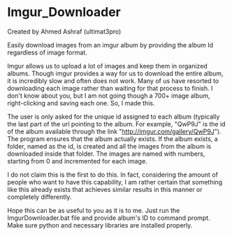# Imgur_Downloader

Created by Ahmed Ashraf (ultimat3pro)

Easily download images from an imgur album 
by providing the album Id regardless of image format.

Imgur allows us to upload a lot of images and keep them
in organized albums. Though imgur provides a way for us
to download the entire album, it is incredibly slow and
often does not work. Many of us have resorted to downloading
each image rather than waiting for that process to finish.
I don't know about you, but I am not going though a 700+ image 
album, right-clicking and saving each one. So, I made this.

The user is only asked for the unique id assigned to each
album (typically the last part of the url pointing to the
album. For example, "QwP9J" is the id of the album available
through the link "http://imgur.com/gallery/QwP9J"). The program
ensures that the album actually exists. If
the album exists, a folder, named as the id, is created and all
the images from the album is downloaded inside that folder. The
images are named with numbers, starting from 0 and incremented 
for each image.

I do not claim this is the first to do this. In fact, considering
the amount of people who want to have this capability, I am rather
certain that something like this already exists that achieves similar
results in this manner or completely differently.

Hope this can be as useful to you as it is to me. Just run the 
ImgurDownloader.bat file and provide album's ID to command prompt.
Make sure python and necessary libraries are installed properly. 
